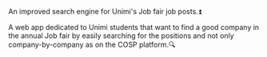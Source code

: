 An improved search engine for Unimi's Job fair job posts.⏫

A web app dedicated to Unimi students that want to find a good company in the annual Job fair by easily searching for the positions and not only company-by-company as on the COSP platform.🔍
